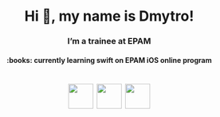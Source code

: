 <h1 align="center">Hi 👋, my name is Dmytro! 
<h3 align="center"> I’m a trainee at EPAM 
<h4 align="center"> :books: currently learning swift on EPAM iOS online program
<!-- <h4 align="center"> :mag: looking for a trainee position -->
  
<h1 align="center">
<p align="center">
  <a href="mailto:dmitriy.vasilenko@gmail.com"><img src='https://www.flaticon.com/svg/static/icons/svg/561/561127.svg' height='50px'/></a>  
  <a href="https://www.facebook.com/dmitriy.vasilenko.35"><img src='https://cdn.icon-icons.com/icons2/790/PNG/512/fb_icon-icons.com_65434.png' height='50px'/></a>  
  <a href="https://t.me/dufrane"><img src='https://www.flaticon.com/svg/static/icons/svg/2111/2111812.svg' height='50px'/></a>
</p>



###



